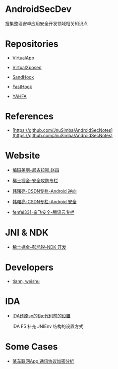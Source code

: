 # AndroidSecDev

搜集整理安卓应用安全开发领域相关知识点

# Repositories

- [VirtualApp](https://github.com/asLody/VirtualApp)

- [VirtualXposed](https://github.com/android-hacker/VirtualXposed)

- [SandHook](https://github.com/asLody/SandHook)

- [FastHook](https://github.com/turing-technician/FastHook)

- [YAHFA](https://github.com/PAGalaxyLab/YAHFA)

# References

- [https://github.com/JnuSimba/AndroidSecNotes](https://github.com/JnuSimba/AndroidSecNotes)

# Website

- [编码美丽-尼古拉斯.赵四](http://www.520monkey.com/)

- [稀土掘金-安全攻防专栏](https://juejin.cn/column/6984680829171531789)

- [韩曙亮-CSDN专栏-Android 逆向](http://blog.csdn.net/shulianghan/category_11396146.html)

- [韩曙亮-CSDN专栏-Android 安全](https://blog.csdn.net/shulianghan/category_10559800.html)

- [fenfei331-奋飞安全-腾讯云专栏](https://cloud.tencent.com/developer/column/90648)

# JNI & NDK

- [稀土掘金-彭旭锐-NDK 开发](https://juejin.cn/column/6973486991916662798)

# Developers

- [tiann, weishu](https://github.com/tiann)

# IDA

- [IDA还原so的伪c代码前的设置](http://www.bugsafe.cn/archives/58.html)

  IDA F5 补充 JNIEnv 结构的设置方式

# Some Cases

- [某车联网App 通讯协议加密分析](https://cloud.tencent.com/developer/article/2087554)
